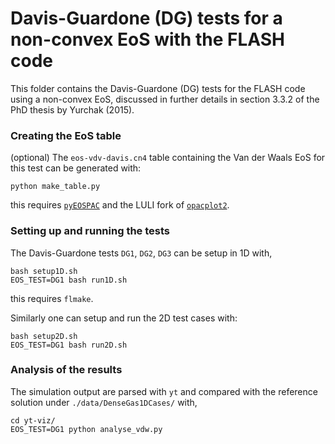 # Davis-Guardone (DG) tests for a non-convex EoS with the FLASH code

This folder contains the Davis-Guardone (DG) tests for the FLASH code using a non-convex EoS, discussed in further details in section 3.3.2 of the PhD thesis by Yurchak (2015). 

### Creating the EoS table

(optional) The `eos-vdv-davis.cn4` table containing the Van der Waals EoS for this test can be generated with:

    python make_table.py

this requires [`pyEOSPAC`](https://github.com/luli/pyeospac) and the LULI fork of [`opacplot2`](https://github.com/luli/opacplot2).


### Setting up and running the tests


The Davis-Guardone tests `DG1`, `DG2`, `DG3` can be setup in 1D with,

    bash setup1D.sh
    EOS_TEST=DG1 bash run1D.sh

this requires `flmake`.


Similarly one can setup and run the 2D test cases with:

    bash setup2D.sh
    EOS_TEST=DG1 bash run2D.sh


### Analysis of the results

The simulation output are parsed with `yt` and compared with the reference solution under `./data/DenseGas1DCases/` with,

    cd yt-viz/
    EOS_TEST=DG1 python analyse_vdw.py

